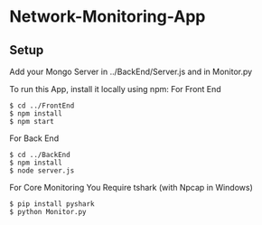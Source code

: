 # Network-Monitoring-App

## Setup

Add your Mongo Server in ../BackEnd/Server.js and in Monitor.py

To run this App, install it locally using npm:
For Front End
```
$ cd ../FrontEnd
$ npm install
$ npm start
```
For Back End
```
$ cd ../BackEnd
$ npm install
$ node server.js
```
For Core Monitoring
You Require tshark (with Npcap in Windows)
```
$ pip install pyshark
$ python Monitor.py
```
